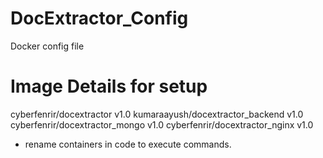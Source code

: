 # DocExtractor_Config
Docker config file


# Image Details for setup

cyberfenrir/docextractor           v1.0
kumaraayush/docextractor_backend   v1.0
cyberfenrir/docextractor_mongo     v1.0
cyberfenrir/docextractor_nginx     v1.0

* rename containers in code to execute commands.